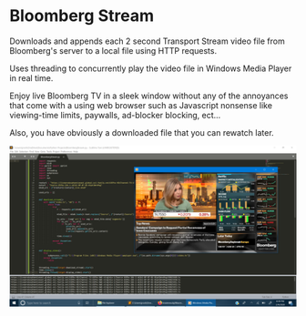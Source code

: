 # Bloomberg Stream

Downloads and appends each 2 second Transport Stream video file from Bloomberg's server to a local file using HTTP requests.

Uses threading to concurrently play the video file in Windows Media Player in real time.

Enjoy live Bloomberg TV in a sleek window without any of the annoyances that come with a using web browser such as Javascript nonsense like viewing-time limits, paywalls, ad-blocker blocking, ect...

Also, you have obviously a downloaded file that you can rewatch later. 

![alt text](https://github.com/treatmesubj/Bloomberg_Stream/blob/master/Screenshot%20(29).png)
